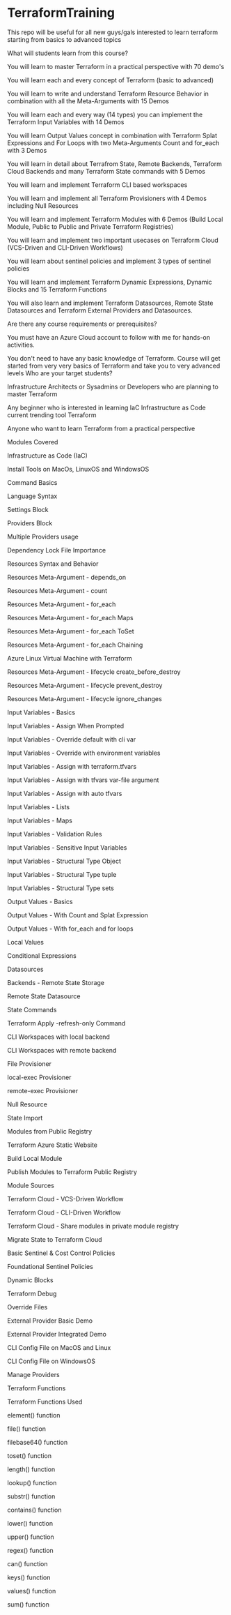 # TerraformTraining
This repo will be useful for all new guys/gals interested to learn terraform starting from basics to advanced topics

What will students learn from this course?

You will learn to master Terraform in a practical perspective with 70 demo's

You will learn each and every concept of Terraform (basic to advanced)

You will learn to write and understand Terraform Resource Behavior in combination with all the Meta-Arguments with 15 Demos

You will learn each and every way (14 types) you can implement the Terraform Input Variables with 14 Demos

You will learn Output Values concept in combination with Terraform Splat Expressions and For Loops with two Meta-Arguments Count and for_each with 3 Demos

You will learn in detail about Terrafrom State, Remote Backends, Terraform Cloud Backends and many Terraform State commands with 5 Demos

You will learn and implement Terraform CLI based workspaces

You will learn and implement all Terraform Provisioners with 4 Demos including Null Resources

You will learn and implement Terraform Modules with 6 Demos (Build Local Module, Public to Public and Private Terraform Registries)

You will learn and implement two important usecases on Terraform Cloud (VCS-Driven and CLI-Driven Workflows)

You will learn about sentinel policies and implement 3 types of sentinel policies

You will learn and implement Terraform Dynamic Expressions, Dynamic Blocks and 15 Terraform Functions

You will also learn and implement Terraform Datasources, Remote State Datasources and Terraform External Providers and Datasources.

Are there any course requirements or prerequisites?

You must have an Azure Cloud account to follow with me for hands-on activities.

You don't need to have any basic knowledge of Terraform. Course will get started from very very basics of Terraform and take you to very advanced levels
Who are your target students?

Infrastructure Architects or Sysadmins or Developers who are planning to master Terraform

Any beginner who is interested in learning IaC Infrastructure as Code current trending tool Terraform

Anyone who want to learn Terraform from a practical perspective


Modules Covered

Infrastructure as Code (IaC) 

Install Tools on MacOs, LinuxOS and WindowsOS

Command Basics

Language Syntax

Settings Block

Providers Block

Multiple Providers usage

Dependency Lock File Importance

Resources Syntax and Behavior

Resources Meta-Argument - depends_on

Resources Meta-Argument - count

Resources Meta-Argument - for_each

Resources Meta-Argument - for_each Maps

Resources Meta-Argument - for_each ToSet

Resources Meta-Argument - for_each Chaining

Azure Linux Virtual Machine with Terraform

Resources Meta-Argument - lifecycle create_before_destroy

Resources Meta-Argument - lifecycle prevent_destroy

Resources Meta-Argument - lifecycle ignore_changes

Input Variables - Basics

Input Variables - Assign When Prompted

Input Variables - Override default with cli var

Input Variables - Override with environment variables

Input Variables - Assign with terraform.tfvars

Input Variables - Assign with tfvars var-file argument

Input Variables - Assign with auto tfvars

Input Variables - Lists

Input Variables - Maps

Input Variables - Validation Rules

Input Variables - Sensitive Input Variables

Input Variables - Structural Type Object

Input Variables - Structural Type tuple

Input Variables - Structural Type sets

Output Values - Basics

Output Values - With Count and Splat Expression

Output Values - With for_each and for loops

Local Values

Conditional Expressions

Datasources

Backends - Remote State Storage

Remote State Datasource

State Commands

Terraform Apply -refresh-only Command

CLI Workspaces with local backend

CLI Workspaces with remote backend

File Provisioner

local-exec Provisioner

remote-exec Provisioner

Null Resource

State Import

Modules from Public Registry

Terraform Azure Static Website

Build Local Module

Publish Modules to Terraform Public Registry

Module Sources

Terraform Cloud - VCS-Driven Workflow

Terraform Cloud - CLI-Driven Workflow

Terraform Cloud - Share modules in private module registry

Migrate State to Terraform Cloud

Basic Sentinel & Cost Control Policies

Foundational Sentinel Policies

Dynamic Blocks

Terraform Debug

Override Files

External Provider Basic Demo

External Provider Integrated Demo

CLI Config File on MacOS and Linux

CLI Config File on WindowsOS

Manage Providers

Terraform Functions

Terraform Functions Used

element() function

file() function

filebase64() function

toset() function

length() function

lookup() function

substr() function

contains() function

lower() function

upper() function

regex() function

can() function

keys() function

values() function

sum() function

